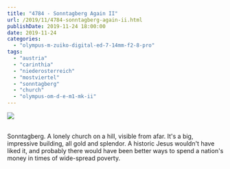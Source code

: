 ```yaml
---
title: "4784 - Sonntagberg Again II"
url: /2019/11/4784-sonntagberg-again-ii.html
publishDate: 2019-11-24 18:00:00
date: 2019-11-24
categories: 
  - "olympus-m-zuiko-digital-ed-7-14mm-f2-8-pro"
tags: 
  - "austria"
  - "carinthia"
  - "niederosterreich"
  - "mostviertel"
  - "sonntagberg"
  - "church"
  - "olympus-om-d-e-m1-mk-ii"
---
```

<div class="container">
<div class="center"><a target="_blank" href="https://d25zfm9zpd7gm5.cloudfront.net/1200x1200/2018/20180501_131531_lr.jpg"><img class="webfeedsFeaturedVisual" src="https://d25zfm9zpd7gm5.cloudfront.net/0600x0600/2018/20180501_131531_lr.jpg" /></a></div>
</div>
<br />

Sonntagberg. A lonely church on a hill, visible from afar. It's a
big, impressive building, all gold and splendor. A historic Jesus
wouldn't have liked it, and probably there would have been better
ways to spend a nation's money in times of wide-spread poverty.